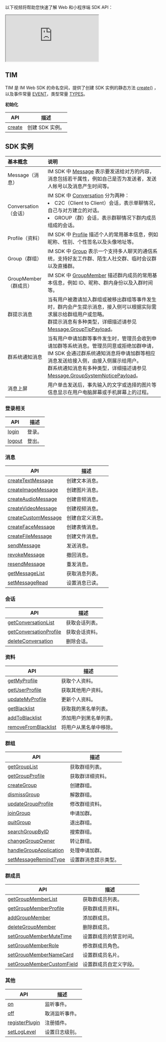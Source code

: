 
以下视频将帮助您快速了解 Web 和小程序端 SDK API：
<div class="doc-video-mod"><iframe src="https://cloud.tencent.com/edu/learning/quick-play/2298-33477?source=gw.doc.media&withPoster=1&notip=1"></iframe></div>

## TIM

TIM 是 IM Web SDK 的命名空间，提供了创建 SDK 实例的静态方法 [create()](https://imsdk-1252463788.file.myqcloud.com/IM_DOC/Web/TIM.html#.create) ，以及事件常量 [EVENT](https://imsdk-1252463788.file.myqcloud.com/IM_DOC/Web/module-EVENT.html)，类型常量 [TYPES](https://imsdk-1252463788.file.myqcloud.com/IM_DOC/Web/module-TYPES.html)。

**初始化**

| API | 描述 |
| --- | --- |
| [create](https://imsdk-1252463788.file.myqcloud.com/IM_DOC/Web/TIM.html#.create) | 创建 SDK 实例。 |

## SDK 实例

| 基本概念 | 说明 |
| :--- | :---- |
| Message（消息） | IM SDK 中 [Message](https://imsdk-1252463788.file.myqcloud.com/IM_DOC/Web/Message.html) 表示要发送给对方的内容，消息包括若干属性，例如自己是否为发送者，发送人帐号以及消息产生时间等。 |
| Conversation（会话） | IM SDK 中 [Conversation](https://imsdk-1252463788.file.myqcloud.com/IM_DOC/Web/Conversation.html) 分为两种：<li> C2C（Client to Client）会话，表示单聊情况，自己与对方建立的对话。</li><li> GROUP（群）会话，表示群聊情况下群内成员组成的会话。 |
| Profile（资料） | IM SDK 中 [Profile](https://imsdk-1252463788.file.myqcloud.com/IM_DOC/Web/Profile.html) 描述个人的常用基本信息，例如昵称、性别、个性签名以及头像地址等。 |
| Group（群组） | IM SDK 中 [Group](https://imsdk-1252463788.file.myqcloud.com/IM_DOC/Web/Group.html) 表示一个支持多人聊天的通信系统，支持好友工作群、陌生人社交群、临时会议群以及直播群。 |
| GroupMember（群成员） | IM SDK 中 [GroupMember](https://imsdk-1252463788.file.myqcloud.com/IM_DOC/Web/GroupMember.html) 描述群内成员的常用基本信息，例如 ID、昵称、群内身份以及入群时间等。 |
| 群提示消息 | 当有用户被邀请加入群组或被移出群组等事件发生时，群内会产生提示消息，接入侧可以根据实际需求展示给群组用户或忽略。<br/>群提示消息有多种类型，详细描述请参见  [Message.GroupTipPayload](https://imsdk-1252463788.file.myqcloud.com/IM_DOC/Web/Message.html#.GroupTipPayload)。|
| 群系统通知消息 | 当有用户申请加群等事件发生时，管理员会收到申请加群等系统消息。管理员同意或拒绝加群申请，IM SDK 会通过群系统通知消息将申请加群等相应消息发送给接入侧，由接入侧展示给用户。<br/>群系统通知消息有多种类型，详细描述请参见 [Message.GroupSystemNoticePayload](https://imsdk-1252463788.file.myqcloud.com/IM_DOC/Web/Message.html#.GroupSystemNoticePayload)。  |
| 消息上屏 | 用户单击发送后，事先输入的文字或选择的图片等信息显示在用户电脑屏幕或手机屏幕上的过程。 |

### 登录相关
| API | 描述 |
| --- | --- |
| [login](https://imsdk-1252463788.file.myqcloud.com/IM_DOC/Web/SDK.html#login) | 登录。 |
| [logout](https://imsdk-1252463788.file.myqcloud.com/IM_DOC/Web/SDK.html#logout) | 登出。 |


### 消息
| API | 描述 |
| --- | --- |
| [createTextMessage](https://imsdk-1252463788.file.myqcloud.com/IM_DOC/Web/SDK.html#createTextMessage) | 创建文本消息。 |
| [createImageMessage](https://imsdk-1252463788.file.myqcloud.com/IM_DOC/Web/SDK.html#createImageMessage) | 创建图片消息。 |
| [createAudioMessage](https://imsdk-1252463788.file.myqcloud.com/IM_DOC/Web/SDK.html#createAudioMessage) | 创建音频消息。 |
| [createVideoMessage](https://imsdk-1252463788.file.myqcloud.com/IM_DOC/Web/SDK.html#createVideoMessage) | 创建视频消息。 |
| [createCustomMessage](https://imsdk-1252463788.file.myqcloud.com/IM_DOC/Web/SDK.html#createCustomMessage) | 创建自定义消息。 |
| [createFaceMessage](https://imsdk-1252463788.file.myqcloud.com/IM_DOC/Web/SDK.html#createFaceMessage) | 创建表情消息。 |
| [createFileMessage](https://imsdk-1252463788.file.myqcloud.com/IM_DOC/Web/SDK.html#createFileMessage) | 创建文件消息。 |
| [sendMessage](https://imsdk-1252463788.file.myqcloud.com/IM_DOC/Web/SDK.html#sendMessage) | 发送消息。 |
| [revokeMessage](https://imsdk-1252463788.file.myqcloud.com/IM_DOC/Web/SDK.html#revokeMessage) | 撤回消息。 |
| [resendMessage](https://imsdk-1252463788.file.myqcloud.com/IM_DOC/Web/SDK.html#resendMessage) | 重发消息。 |
| [getMessageList](https://imsdk-1252463788.file.myqcloud.com/IM_DOC/Web/SDK.html#getMessageList) | 获取消息列表。  |
| [setMessageRead](https://imsdk-1252463788.file.myqcloud.com/IM_DOC/Web/SDK.html#setMessageRead) | 设置消息已读。  |

### 会话
| API | 描述 |
| --- | --- |
| [getConversationList](https://imsdk-1252463788.file.myqcloud.com/IM_DOC/Web/SDK.html#getConversationList) | 获取会话列表。 |
| [getConversationProfile](https://imsdk-1252463788.file.myqcloud.com/IM_DOC/Web/SDK.html#getConversationProfile) | 获取会话资料。 |
| [deleteConversation](https://imsdk-1252463788.file.myqcloud.com/IM_DOC/Web/SDK.html#deleteConversation) | 删除会话。 |

### 资料
| API | 描述 |
| --- | --- |
| [getMyProfile](https://imsdk-1252463788.file.myqcloud.com/IM_DOC/Web/SDK.html#getMyProfile) | 获取个人资料。 |
| [getUserProfile](https://imsdk-1252463788.file.myqcloud.com/IM_DOC/Web/SDK.html#getUserProfile) | 获取其他用户资料。 |
| [updateMyProfile](https://imsdk-1252463788.file.myqcloud.com/IM_DOC/Web/SDK.html#updateMyProfile) | 更新个人资料。 |
| [getBlacklist](https://imsdk-1252463788.file.myqcloud.com/IM_DOC/Web/SDK.html#getBlacklist) | 获取我的黑名单列表。 |
| [addToBlacklist](https://imsdk-1252463788.file.myqcloud.com/IM_DOC/Web/SDK.html#addToBlacklist) | 添加用户到黑名单列表。 |
| [removeFromBlacklist](https://imsdk-1252463788.file.myqcloud.com/IM_DOC/Web/SDK.html#removeFromBlacklist) | 将用户从黑名单中移除。 |

### 群组
| API | 描述 |
| --- | --- |
| [getGroupList](https://imsdk-1252463788.file.myqcloud.com/IM_DOC/Web/SDK.html#getGroupList) | 获取群组列表。 |
| [getGroupProfile](https://imsdk-1252463788.file.myqcloud.com/IM_DOC/Web/SDK.html#getGroupProfile) | 获取群详细资料。 |
| [createGroup](https://imsdk-1252463788.file.myqcloud.com/IM_DOC/Web/SDK.html#createGroup) | 创建群组。 |
| [dismissGroup](https://imsdk-1252463788.file.myqcloud.com/IM_DOC/Web/SDK.html#dismissGroup) | 解散群组。 |
| [updateGroupProfile](https://imsdk-1252463788.file.myqcloud.com/IM_DOC/Web/SDK.html#updateGroupProfile) | 修改群组资料。 |
| [joinGroup](https://imsdk-1252463788.file.myqcloud.com/IM_DOC/Web/SDK.html#joinGroup) | 申请加群。 |
| [quitGroup](https://imsdk-1252463788.file.myqcloud.com/IM_DOC/Web/SDK.html#quitGroup) | 退出群组。 |
| [searchGroupByID](https://imsdk-1252463788.file.myqcloud.com/IM_DOC/Web/SDK.html#searchGroupByID) | 搜索群组。 |
| [changeGroupOwner](https://imsdk-1252463788.file.myqcloud.com/IM_DOC/Web/SDK.html#changeGroupOwner) | 转让群组。 |
| [handleGroupApplication](https://imsdk-1252463788.file.myqcloud.com/IM_DOC/Web/SDK.html#handleGroupApplication) | 处理申请加群。 |
| [setMessageRemindType](https://imsdk-1252463788.file.myqcloud.com/IM_DOC/Web/SDK.html#setMessageRemindType) | 设置群消息提示类型。 |

### 群成员
| API | 描述 |
| --- | --- |
| [getGroupMemberList](https://imsdk-1252463788.file.myqcloud.com/IM_DOC/Web/SDK.html#getGroupMemberList) | 获取群成员列表。 |
| [getGroupMemberProfile](https://imsdk-1252463788.file.myqcloud.com/IM_DOC/Web/SDK.html#getGroupMemberProfile) | 获取群成员资料。 |
| [addGroupMember](https://imsdk-1252463788.file.myqcloud.com/IM_DOC/Web/SDK.html#addGroupMember) | 添加群成员。 |
| [deleteGroupMember](https://imsdk-1252463788.file.myqcloud.com/IM_DOC/Web/SDK.html#deleteGroupMember) | 删除群成员。 |
| [setGroupMemberMuteTime](https://imsdk-1252463788.file.myqcloud.com/IM_DOC/Web/SDK.html#setGroupMemberMuteTime) |设置群成员的禁言时间。|
| [setGroupMemberRole](https://imsdk-1252463788.file.myqcloud.com/IM_DOC/Web/SDK.html#setGroupMemberRole) | 修改群成员角色。 |
| [setGroupMemberNameCard](https://imsdk-1252463788.file.myqcloud.com/IM_DOC/Web/SDK.html#setGroupMemberNameCard) | 设置群成员名片。 |
| [setGroupMemberCustomField](https://imsdk-1252463788.file.myqcloud.com/IM_DOC/Web/SDK.html#setGroupMemberCustomField) | 设置群成员自定义字段。 |

### 其他
| API | 描述 |
| --- | --- |
| [on](https://imsdk-1252463788.file.myqcloud.com/IM_DOC/Web/SDK.html#on) | 监听事件。 |
| [off](https://imsdk-1252463788.file.myqcloud.com/IM_DOC/Web/SDK.html#off) | 取消监听事件。 |
| [registerPlugin](https://imsdk-1252463788.file.myqcloud.com/IM_DOC/Web/SDK.html#registerPlugin) | 注册插件。 |
| [setLogLevel](https://imsdk-1252463788.file.myqcloud.com/IM_DOC/Web/SDK.html#setLogLevel) | 设置日志级别。 |



